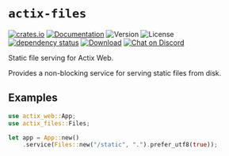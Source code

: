 # `actix-files`

<!-- prettier-ignore-start -->

[![crates.io](https://img.shields.io/crates/v/actix-files?label=latest)](https://crates.io/crates/actix-files)
[![Documentation](https://docs.rs/actix-files/badge.svg?version=0.6.5)](https://docs.rs/actix-files/0.6.5)
![Version](https://img.shields.io/badge/rustc-1.68+-ab6000.svg)
![License](https://img.shields.io/crates/l/actix-files.svg)
<br />
[![dependency status](https://deps.rs/crate/actix-files/0.6.5/status.svg)](https://deps.rs/crate/actix-files/0.6.5)
[![Download](https://img.shields.io/crates/d/actix-files.svg)](https://crates.io/crates/actix-files)
[![Chat on Discord](https://img.shields.io/discord/771444961383153695?label=chat&logo=discord)](https://discord.gg/NWpN5mmg3x)

<!-- prettier-ignore-end -->

<!-- cargo-rdme start -->

Static file serving for Actix Web.

Provides a non-blocking service for serving static files from disk.

## Examples

```rust
use actix_web::App;
use actix_files::Files;

let app = App::new()
    .service(Files::new("/static", ".").prefer_utf8(true));
```

<!-- cargo-rdme end -->
